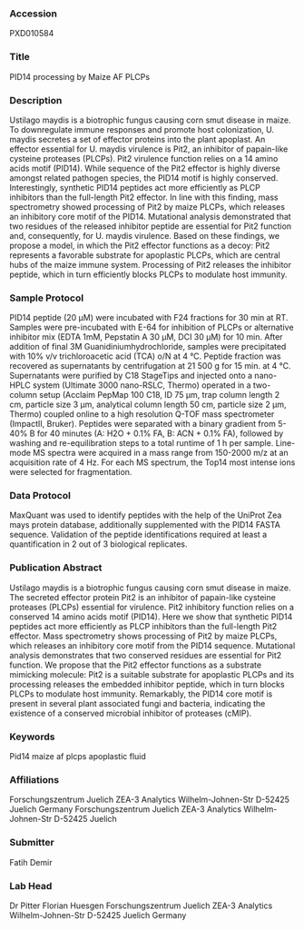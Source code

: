 ### Accession
PXD010584

### Title
PID14 processing by Maize AF PLCPs

### Description
Ustilago maydis is a biotrophic fungus causing corn smut disease in maize. To downregulate immune responses and promote host colonization, U. maydis secretes a set of effector proteins into the plant apoplast. An effector essential for U. maydis virulence is Pit2, an inhibitor of papain-like cysteine proteases (PLCPs). Pit2 virulence function relies on a 14 amino acids motif (PID14). While sequence of the Pit2 effector is highly diverse amongst related pathogen species, the PID14 motif is highly conserved. Interestingly, synthetic PID14 peptides act more efficiently as PLCP inhibitors than the full-length Pit2 effector. In line with this finding, mass spectrometry showed processing of Pit2 by maize PLCPs, which releases an inhibitory core motif of the PID14. Mutational analysis demonstrated that two residues of the released inhibitor peptide are essential for Pit2 function and, consequently, for U. maydis virulence. Based on these findings, we propose a model, in which the Pit2 effector functions as a decoy: Pit2 represents a favorable substrate for apoplastic PLCPs, which are central hubs of the maize immune system. Processing of Pit2 releases the inhibitor peptide, which in turn efficiently blocks PLCPs to modulate host immunity.

### Sample Protocol
PID14 peptide (20 µM) were incubated with F24 fractions for 30 min at RT. Samples were pre-incubated with E-64 for inhibition of PLCPs or alternative inhibitor mix (EDTA 1mM, Pepstatin A 30 µM, DCI 30 µM) for 10 min. After addition of final 3M Guanidiniumhydrochloride, samples were precipitated with 10% v/v trichloroacetic acid (TCA) o/N at 4 °C. Peptide fraction was recovered as supernatants by centrifugation at 21 500 g for 15 min. at 4 °C. Supernatants were purified by C18 StageTips and injected onto a nano-HPLC system (Ultimate 3000 nano-RSLC, Thermo) operated in a two-column setup (Acclaim PepMap 100 C18, ID 75 µm, trap column length 2 cm, particle size 3 µm, analytical column length 50 cm, particle size 2 µm, Thermo) coupled online to a high resolution Q-TOF mass spectrometer (ImpactII, Bruker). Peptides were separated with a binary gradient from 5-40% B for 40 minutes (A: H2O + 0.1% FA, B: ACN + 0.1% FA), followed by washing and re-equilibration steps to a total runtime of 1 h per sample. Line-mode MS spectra were acquired in a mass range from 150-2000 m/z at an acquisition rate of 4 Hz. For each MS spectrum, the Top14 most intense ions were selected for fragmentation.

### Data Protocol
MaxQuant was used to identify peptides with the help of the UniProt Zea mays protein database, additionally supplemented with the PID14 FASTA sequence. Validation of the peptide identifications required at least a quantification in 2 out of 3 biological replicates.

### Publication Abstract
Ustilago maydis is a biotrophic fungus causing corn smut disease in maize. The secreted effector protein Pit2 is an inhibitor of papain-like cysteine proteases (PLCPs) essential for virulence. Pit2 inhibitory function relies on a conserved 14 amino acids motif (PID14). Here we show that synthetic PID14 peptides act more efficiently as PLCP inhibitors than the full-length Pit2 effector. Mass spectrometry shows processing of Pit2 by maize PLCPs, which releases an inhibitory core motif from the PID14 sequence. Mutational analysis demonstrates that two conserved residues are essential for Pit2 function. We propose that the Pit2 effector functions as a substrate mimicking molecule: Pit2 is a suitable substrate for apoplastic PLCPs and its processing releases the embedded inhibitor peptide, which in turn blocks PLCPs to modulate host immunity. Remarkably, the PID14 core motif is present in several plant associated fungi and bacteria, indicating the existence of a conserved microbial inhibitor of proteases (cMIP).

### Keywords
Pid14 maize af plcps apoplastic fluid

### Affiliations
Forschungszentrum Juelich ZEA-3 Analytics Wilhelm-Johnen-Str D-52425 Juelich Germany
Forschungszentrum Juelich
ZEA-3 Analytics
Wilhelm-Johnen-Str
D-52425 Juelich

### Submitter
Fatih Demir

### Lab Head
Dr Pitter Florian Huesgen
Forschungszentrum Juelich ZEA-3 Analytics Wilhelm-Johnen-Str D-52425 Juelich Germany


